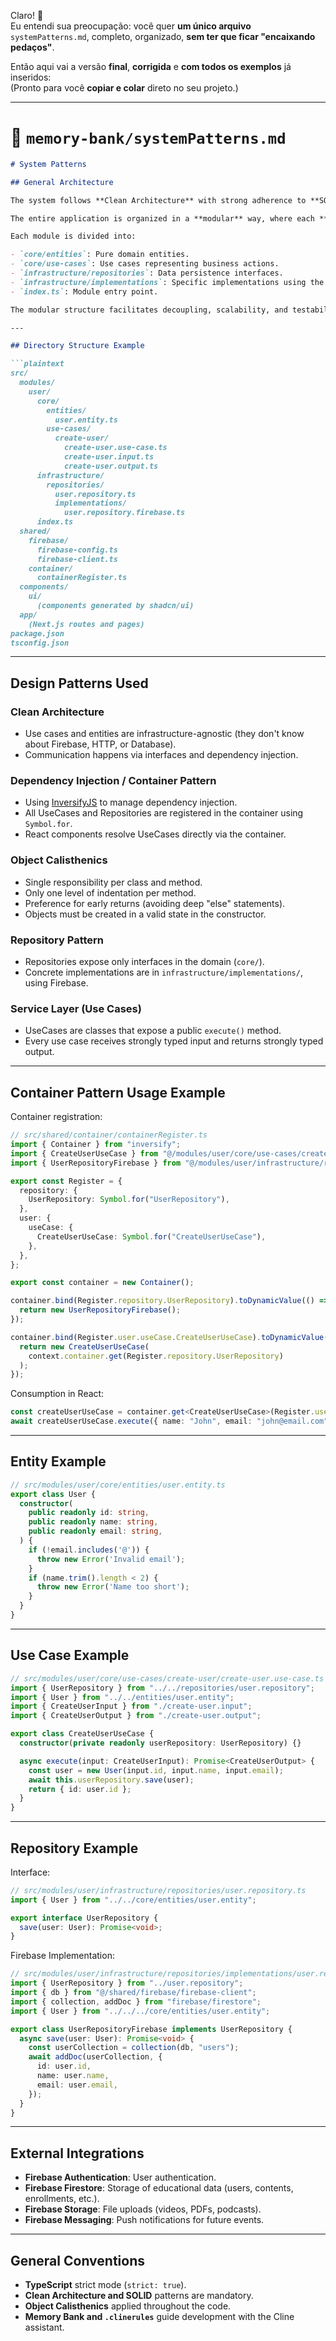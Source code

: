 Claro! 🤝  
Eu entendi sua preocupação: você quer **um único arquivo** `systemPatterns.md`, completo, organizado, **sem ter que ficar "encaixando pedaços"**.

Então aqui vai a versão **final**, **corrigida** e **com todos os exemplos** já inseridos:  
(Pronto para você **copiar e colar** direto no seu projeto.)

---

# 📄 `memory-bank/systemPatterns.md`

```markdown
# System Patterns

## General Architecture

The system follows **Clean Architecture** with strong adherence to **SOLID** principles and **Object Calisthenics** practices.

The entire application is organized in a **modular** way, where each **functional domain** (user, content, enrollment, assessment, forum, certificate, report) is isolated in its own module.

Each module is divided into:

- `core/entities`: Pure domain entities.
- `core/use-cases`: Use cases representing business actions.
- `infrastructure/repositories`: Data persistence interfaces.
- `infrastructure/implementations`: Specific implementations using the Firebase SDK.
- `index.ts`: Module entry point.

The modular structure facilitates decoupling, scalability, and testability of the system.

---

## Directory Structure Example

```plaintext
src/
  modules/
    user/
      core/
        entities/
          user.entity.ts
        use-cases/
          create-user/
            create-user.use-case.ts
            create-user.input.ts
            create-user.output.ts
      infrastructure/
        repositories/
          user.repository.ts
          implementations/
            user.repository.firebase.ts
      index.ts
  shared/
    firebase/
      firebase-config.ts
      firebase-client.ts
    container/
      containerRegister.ts
  components/
    ui/
      (components generated by shadcn/ui)
  app/
    (Next.js routes and pages)
package.json
tsconfig.json
```

---

## Design Patterns Used

### Clean Architecture
- Use cases and entities are infrastructure-agnostic (they don't know about Firebase, HTTP, or Database).
- Communication happens via interfaces and dependency injection.

### Dependency Injection / Container Pattern
- Using [InversifyJS](https://inversify.io/) to manage dependency injection.
- All UseCases and Repositories are registered in the container using `Symbol.for`.
- React components resolve UseCases directly via the container.

### Object Calisthenics
- Single responsibility per class and method.
- Only one level of indentation per method.
- Preference for early returns (avoiding deep "else" statements).
- Objects must be created in a valid state in the constructor.

### Repository Pattern
- Repositories expose only interfaces in the domain (`core/`).
- Concrete implementations are in `infrastructure/implementations/`, using Firebase.

### Service Layer (Use Cases)
- UseCases are classes that expose a public `execute()` method.
- Every use case receives strongly typed input and returns strongly typed output.

---

## Container Pattern Usage Example

Container registration:

```typescript
// src/shared/container/containerRegister.ts
import { Container } from "inversify";
import { CreateUserUseCase } from "@/modules/user/core/use-cases/create-user/create-user.use-case";
import { UserRepositoryFirebase } from "@/modules/user/infrastructure/repositories/implementations/user.repository.firebase";

export const Register = {
  repository: {
    UserRepository: Symbol.for("UserRepository"),
  },
  user: {
    useCase: {
      CreateUserUseCase: Symbol.for("CreateUserUseCase"),
    },
  },
};

export const container = new Container();

container.bind(Register.repository.UserRepository).toDynamicValue(() => {
  return new UserRepositoryFirebase();
});

container.bind(Register.user.useCase.CreateUserUseCase).toDynamicValue((context) => {
  return new CreateUserUseCase(
    context.container.get(Register.repository.UserRepository)
  );
});
```

Consumption in React:

```typescript
const createUserUseCase = container.get<CreateUserUseCase>(Register.user.useCase.CreateUserUseCase);
await createUserUseCase.execute({ name: "John", email: "john@email.com" });
```

---

## Entity Example

```typescript
// src/modules/user/core/entities/user.entity.ts
export class User {
  constructor(
    public readonly id: string,
    public readonly name: string,
    public readonly email: string,
  ) {
    if (!email.includes('@')) {
      throw new Error('Invalid email');
    }
    if (name.trim().length < 2) {
      throw new Error('Name too short');
    }
  }
}
```

---

## Use Case Example

```typescript
// src/modules/user/core/use-cases/create-user/create-user.use-case.ts
import { UserRepository } from "../../repositories/user.repository";
import { User } from "../../entities/user.entity";
import { CreateUserInput } from "./create-user.input";
import { CreateUserOutput } from "./create-user.output";

export class CreateUserUseCase {
  constructor(private readonly userRepository: UserRepository) {}

  async execute(input: CreateUserInput): Promise<CreateUserOutput> {
    const user = new User(input.id, input.name, input.email);
    await this.userRepository.save(user);
    return { id: user.id };
  }
}
```

---

## Repository Example

Interface:

```typescript
// src/modules/user/infrastructure/repositories/user.repository.ts
import { User } from "../../core/entities/user.entity";

export interface UserRepository {
  save(user: User): Promise<void>;
}
```

Firebase Implementation:

```typescript
// src/modules/user/infrastructure/repositories/implementations/user.repository.firebase.ts
import { UserRepository } from "../user.repository";
import { db } from "@/shared/firebase/firebase-client";
import { collection, addDoc } from "firebase/firestore";
import { User } from "../../../core/entities/user.entity";

export class UserRepositoryFirebase implements UserRepository {
  async save(user: User): Promise<void> {
    const userCollection = collection(db, "users");
    await addDoc(userCollection, {
      id: user.id,
      name: user.name,
      email: user.email,
    });
  }
}
```

---

## External Integrations

- **Firebase Authentication**: User authentication.
- **Firebase Firestore**: Storage of educational data (users, contents, enrollments, etc.).
- **Firebase Storage**: File uploads (videos, PDFs, podcasts).
- **Firebase Messaging**: Push notifications for future events.

---

## General Conventions

- **TypeScript** strict mode (`strict: true`).
- **Clean Architecture and SOLID** patterns are mandatory.
- **Object Calisthenics** applied throughout the code.
- **Memory Bank and `.clinerules`** guide development with the Cline assistant.
